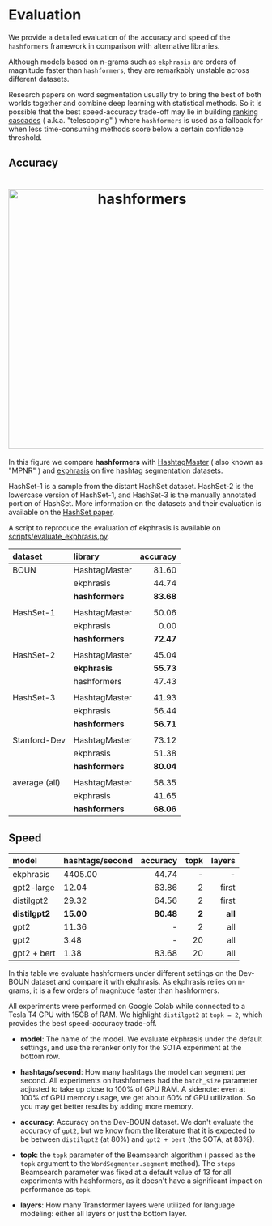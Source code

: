 # Evaluation

We provide a detailed evaluation of the accuracy and speed of the `hashformers` framework in comparison with alternative libraries.

Although models based on n-grams such as `ekphrasis` are orders of magnitude faster than `hashformers`, they are remarkably unstable across different datasets. 

Research papers on word segmentation usually try to bring the best of both worlds together and combine deep learning with statistical methods. So it is possible that the best speed-accuracy trade-off may lie in building [ranking cascades](https://arxiv.org/abs/2010.06467) ( a.k.a. "telescoping" ) where `hashformers` is used as a fallback for when less time-consuming methods score below a certain confidence threshold.

## Accuracy

<h1 align="center">
  <img src="https://raw.githubusercontent.com/ruanchaves/hashformers/master/barplot_evaluation.png" width="512" title="hashformers">
</h1>

In this figure we compare **hashformers** with [HashtagMaster](https://github.com/mounicam/hashtag_master) ( also known as "MPNR" ) and [ekphrasis](https://github.com/cbaziotis/ekphrasis) on five hashtag segmentation datasets.

HashSet-1 is a sample from the distant HashSet dataset. HashSet-2 is the lowercase version of HashSet-1, and HashSet-3 is the manually annotated portion of HashSet. More information on the datasets and their evaluation is available on the [HashSet paper](https://arxiv.org/abs/2201.06741). 

A script to reproduce the evaluation of ekphrasis is available on [scripts/evaluate_ekphrasis.py](https://github.com/ruanchaves/hashformers/blob/master/scripts/evaluate_ekphrasis.py).

| dataset       | library       |   accuracy |
|:--------------|:--------------|-----------:|
| BOUN          | HashtagMaster |     81.60  |
|               | ekphrasis     |     44.74  |
|               |**hashformers**|   **83.68**|
|               |               |            |
| HashSet-1     | HashtagMaster |     50.06  |
|               | ekphrasis     |      0.00  |
|               |**hashformers**|   **72.47**|
|               |               |            |
| HashSet-2     | HashtagMaster |     45.04  |
|               |**ekphrasis**  |   **55.73**|
|               | hashformers   |     47.43  |
|               |               |            |
| HashSet-3     | HashtagMaster |     41.93  |
|               | ekphrasis     |     56.44  |
|               |**hashformers**|   **56.71**|
|               |               |            |
| Stanford-Dev  | HashtagMaster |     73.12  |
|               | ekphrasis     |     51.38  |
|               |**hashformers**|   **80.04**|
|               |               |            |
| average (all) | HashtagMaster |     58.35  |
|               | ekphrasis     |     41.65  |
|               |**hashformers**|   **68.06**|

## Speed

| model         | hashtags/second | accuracy  | topk | layers|
|:--------------|:----------------|----------:|-----:|------:|
| ekphrasis     |    4405.00      |   44.74   |  -   |   -   |
| gpt2-large    |      12.04      |   63.86   |  2   | first |
| distilgpt2    |      29.32      |   64.56   |  2   | first |
|**distilgpt2** |    **15.00**    | **80.48** |**2** |**all**|
| gpt2          |      11.36      |    -      |  2   |  all  |
| gpt2          |      3.48       |    -      |  20  |  all  |
| gpt2 + bert   |      1.38       |   83.68   |  20  |  all  |

In this table we evaluate hashformers under different settings on the Dev-BOUN dataset and compare it with ekphrasis. As ekphrasis relies on n-grams, it is a few orders of magnitude faster than hashformers.  

All experiments were performed on Google Colab while connected to a Tesla T4 GPU with 15GB of RAM. We highlight `distilgpt2` at `topk = 2`, which provides the best speed-accuracy trade-off.

* **model**: The name of the model. We evaluate ekphrasis under the default settings, and use the reranker only for the SOTA experiment at the bottom row.

* **hashtags/second**: How many hashtags the model can segment per second. All experiments on hashformers had the `batch_size` parameter adjusted to take up close to 100% of GPU RAM. A sidenote: even at 100% of GPU memory usage, we get about 60% of GPU utilization. So you may get better results by adding more memory.

* **accuracy**: Accuracy on the Dev-BOUN dataset. We don't evaluate the accuracy of `gpt2`, but we know [from the literature](https://arxiv.org/abs/2112.03213) that it is expected to be between `distilgpt2` (at 80%) and `gpt2 + bert` (the SOTA, at 83%).

* **topk**: the `topk` parameter of the Beamsearch algorithm ( passed as the `topk` argument to the `WordSegmenter.segment` method). The `steps` Beamsearch parameter was fixed at a default value of 13 for all experiments with hashformers, as it doesn't have a significant impact on performance as `topk`.

* **layers**: How many Transformer layers were utilized for language modeling: either all layers or just the bottom layer.